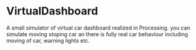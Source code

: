 # VirtualDashboard
A small simulator of virtual car dashboard realized in Processing. you can simulate moving stoping car an there is fully real car behaviour 
including moving of car, warning lights etc.
